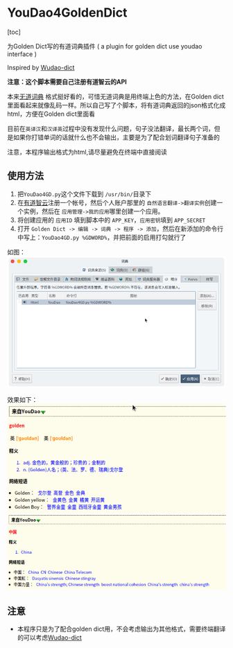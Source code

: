 # YouDao4GoldenDict

[toc]

为Golden Dict写的有道词典插件 ( a plugin for golden dict use youdao interface )

Inspired by [Wudao-dict](https://github.com/ChestnutHeng/Wudao-dict)

**注意：这个脚本需要自己注册有道智云的API**

本来[无道词典](https://github.com/ChestnutHeng/Wudao-dict) 格式挺好看的，可惜无道词典是用终端上色的方法，在Golden dict里面看起来就像乱码一样。所以自己写了个脚本，将有道词典返回的json格式化成html，方便在Golden dict里面看

目前在`英译汉`和`汉译英`过程中没有发现什么问题，句子没法翻译，最长两个词，但是如果你打错单词的话就什么也不会输出，主要是为了配合划词翻译句子准备的

注意，本程序输出格式为html,请尽量避免在终端中直接阅读

## 使用方法

1. 把`YouDao4GD.py`这个文件下载到 `/usr/bin/`目录下
2. 在[有道智云](http://ai.youdao.com/)注册一个帐号，然后个人账户那里的 ``自然语言翻译->翻译实例``创建一个实例，然后在 ``应用管理->我的应用``哪里创建一个应用。
3. 将创建应用的 ``应用ID`` 填到脚本中的 ``APP_KEY``，``应用密钥``填到 ``APP_SECRET``
4. 打开 `Golden Dict -> 编辑 -> 词典 -> 程序 -> 添加`，然后在新添加的命令行中写上：`YouDao4GD.py %GDWORD%`，并把前面的启用打勾就行了

如图：
![img](https://github.com/cathaysia/YouDao4GoldenDict/blob/master/Screenshot_20200503_223808.png)

效果如下：
![img](https://github.com/cathaysia/YouDao4GoldenDict/blob/master/en2ch.png)
![img](https://github.com/cathaysia/YouDao4GoldenDict/blob/master/zh2en.png)

## 注意
- 本程序只是为了配合golden dict用，不会考虑输出为其他格式，需要终端翻译的可以考虑[Wudao-dict](https://github.com/ChestnutHeng/Wudao-dict)
